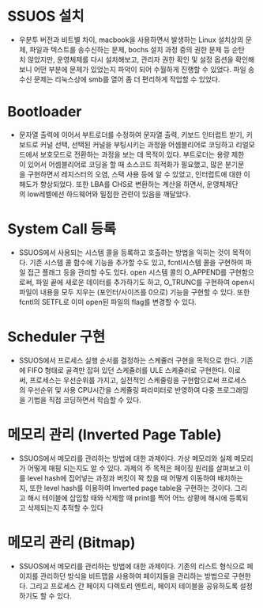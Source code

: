 # SSUOS 설치
- 우분투 버전과 비트별 차이, macbook을 사용하면서 발생하는 Linux 설치상의 문제, 파일과 텍스트를 송수신하는 문제, bochs 설치 과정 중의 권한 문제 등 순탄치 않았지만, 운영체제를 다시 설치해보고, 관리자 권한 확인 및 설정 옵션을 확인해보니 어떤 부분에 문제가 있었는지 파악이 되어 수월하게 진행할 수 있었다. 파일 송수신 문제는 리눅스상에 smb를 열어 좀 더 편리하게 작업할 수 있었다.
# Bootloader
- 문자열 출력에 이어서 부트로더를 수정하여 문자열 출력, 키보드 인터럽트 받기, 키보드로 커널 선택, 선택된 커널을 부팅시키는 과정을 어셈블리어로 코딩하고 리얼모드에서 보호모드로 전환하는 과정을 보는 데 목적이 있다. 부트로더는 용량 제한이 있어서 어셈블리어로 코딩을 할 때 소스코드 최적화가 필요했고, 많은 분기문을 구현하면서 레지스터의 오염, 스택 사용 등에 알 수 있었고, 인터럽트에 대한 이해도가 향상되었다. 또한 LBA를 CHS로 변환하는 계산을 하면서, 운영체제단의 low레벨에선 하드웨어와 밀접한 관련이 있음을 깨달았다.
# System Call 등록
- SSUOS에서 사용되는 시스템 콜을 등록하고 호출하는 방법을 익히는 것이 목적이다. 기존 시스템 콜 함수에 기능을 추가할 수도 있고, fcntl시스템 콜을 구현하여 파일 접근 플래그 등을 관리할 수도 있다. open 시스템 콜의 O_APPEND를 구현함으로써, 파일 끝에 새로운 데이터를 추가하기도 하고, O_TRUNC를 구현하여 open시 파일이 내용을 모두 지우는 (포인터/사이즈를 0으로) 기능을 구현할 수 있다. 또한 fcntl의 SETFL로 이미 open된 파일의 flag를 변경할 수 있다.
# Scheduler 구현
- SSUOS에서 프로세스 실행 순서를 결정하는 스케쥴러 구현을 목적으로 한다. 기존에 FIFO 형태로 골격만 잡혀 있던 스케쥴러를 ULE 스케쥴러로 구현한다. 이로써, 프로세스는 우선순위를 가지고, 실전적인 스케줄링을 구현함으로써 프로세스의 우선순위 및 사용 CPU시간을 스케쥴링 파라미터로 반영하여 다중 프로그래밍을 기법을 직접 코딩하면서 학습할 수 있다.
# 메모리 관리 (Inverted Page Table)
- SSUOS에서 메모리를 관리하는 방법에 대한 과제이다. 가상 메모리와 실제 메모리가 어떻게 매핑 되는지도 알 수 있다. 과제의 주 목적은 페이징 원리를 살펴보고 이를 level hash에 집어넣는 과정과 버킷이 꽉 찼을 때 어떻게 이동하여 배치하는지, 또한 level hash를 이용하여 Inverted page table을 구현하는 것이다. 그리고 해시 테이블에 삽입할 때와 삭제할 때 print를 찍어 어느 상황에 해시에 등록되고 삭제되는지 추적할 수 있다
# 메모리 관리 (Bitmap)
- SSUOS에서 메모리를 관리하는 방법에 대한 과제이다. 기존의 리스트 형식으로 페이지를 관리하던 방식을 비트맵을 사용하여 페이지들을 관리하는 방법으로 구현한다. 그리고 프로세스 간 페이지 디렉토리 엔트리, 페이지 테이블을 공유하도록 설정하기도 할 수 있다.
